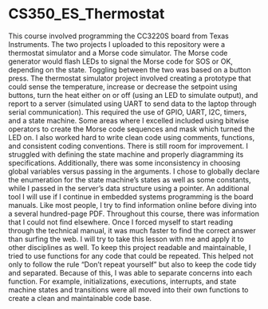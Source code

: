 # CS350_ES_Thermostat

This course involved programming the CC3220S board from Texas Instruments. The two projects I uploaded to this repository were a thermostat simulator and a Morse code simulator.
The Morse code generator would flash LEDs to signal the Morse code for SOS or OK, depending on the state. Toggling between the two was based on a button press.
The thermostat simulator project involved creating a prototype that could sense the temperature, increase or decrease the setpoint using buttons, turn the heat either on or off (using an LED to simulate output), and report to a server (simulated using UART to send data to the laptop through serial communication). This required the use of GPIO, UART, I2C, timers, and a state machine.
Some areas where I excelled included using bitwise operators to create the Morse code sequences and mask which turned the LED on. I also worked hard to write clean code using comments, functions, and consistent coding conventions.
There is still room for improvement. I struggled with defining the state machine and properly diagramming its specifications. Additionally, there was some inconsistency in choosing global variables versus passing in the arguments. I chose to globally declare the enumeration for the state machine’s states as well as some constants, while I passed in the server’s data structure using a pointer.
An additional tool I will use if I continue in embedded systems programming is the board manuals. Like most people, I try to find information online before diving into a several hundred-page PDF. Throughout this course, there was information that I could not find elsewhere. Once I forced myself to start reading through the technical manual, it was much faster to find the correct answer than surfing the web. I will try to take this lesson with me and apply it to other disciplines as well.
To keep this project readable and maintainable, I tried to use functions for any code that could be repeated. This helped not only to follow the rule “Don’t repeat yourself” but also to keep the code tidy and separated. Because of this, I was able to separate concerns into each function. For example, initializations, executions, interrupts, and state machine states and transitions were all moved into their own functions to create a clean and maintainable code base.
